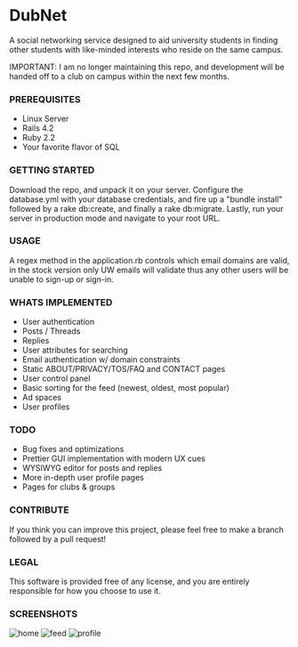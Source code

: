# DubNet
A social networking service designed to aid university students in finding other students with like-minded interests who reside on the same campus.

IMPORTANT: I am no longer maintaining this repo, and development will be handed off to a club on campus within the next few months. 

### PREREQUISITES
- Linux Server 
- Rails 4.2
- Ruby 2.2
- Your favorite flavor of SQL

### GETTING STARTED
Download the repo, and unpack it on your server. Configure the database.yml with your database credentials, and fire up a "bundle install" followed by a rake db:create, and finally a rake db:migrate. Lastly, run your server in production mode and navigate to your root URL.

### USAGE
A regex method in the application.rb controls which email domains are valid, in the stock version only UW emails will validate thus any other users will be unable to sign-up or sign-in. 

### WHATS IMPLEMENTED
- User authentication
- Posts / Threads
- Replies
- User attributes for searching
- Email authentication w/ domain constraints
- Static ABOUT/PRIVACY/TOS/FAQ and CONTACT pages
- User control panel
- Basic sorting for the feed (newest, oldest, most popular)
- Ad spaces
- User profiles

### TODO
- Bug fixes and optimizations
- Prettier GUI implementation with modern UX cues
- WYSIWYG editor for posts and replies
- More in-depth user profile pages
- Pages for clubs & groups

### CONTRIBUTE
If you think you can improve this project, please feel free to make a branch followed by a pull request! 

### LEGAL
This software is provided free of any license, and you are entirely responsible for how you choose to use it.

### SCREENSHOTS
![home](http://i.imgur.com/XhPrKhq.png)
![feed](http://i.imgur.com/EHiwEq8.png)
![profile](http://i.imgur.com/coZKjH4.png)
